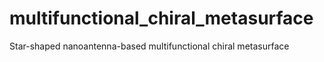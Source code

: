 # multifunctional_chiral_metasurface
Star-shaped nanoantenna-based multifunctional chiral metasurface

